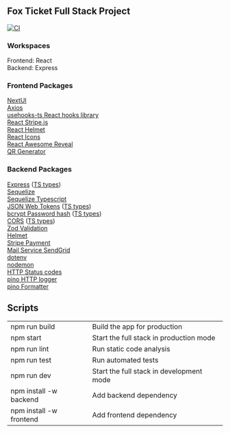 ## Fox Ticket Full Stack Project

[![CI](https://github.com/attila-huszar/fox-ticket-react/actions/workflows/ci.yml/badge.svg)](https://github.com/attila-huszar/fox-ticket-react/actions/workflows/ci.yml)

### Workspaces

Frontend: React  
Backend: Express

### Frontend Packages

[NextUI](https://nextui.org/docs/guide/getting-started)  
[Axios](https://www.npmjs.com/package/axios)  
[usehooks-ts React hooks library](https://usehooks-ts.com/)  
[React Stripe.js](https://stripe.com/docs/stripe-js/react)  
[React Helmet](https://www.npmjs.com/package/react-helmet-async)  
[React Icons](https://react-icons.github.io/react-icons)  
[React Awesome Reveal](https://react-awesome-reveal.morello.dev/)  
[QR Generator](https://www.npmjs.com/package/react-qr-code)

### Backend Packages

[Express](https://www.npmjs.com/package/express) ([TS types](https://www.npmjs.com/package/@types/express))  
[Sequelize](https://www.npmjs.com/package/sequelize)  
[Sequelize Typescript](https://www.npmjs.com/package/sequelize-typescript)  
[JSON Web Tokens](https://www.npmjs.com/package/jsonwebtoken) ([TS types](https://www.npmjs.com/package/@types/jsonwebtoken))  
[bcrypt Password hash](https://www.npmjs.com/package/bcrypt) ([TS types](https://www.npmjs.com/package/@types/bcrypt))  
[CORS](https://www.npmjs.com/package/cors) ([TS types](https://www.npmjs.com/package/@types/cors))  
[Zod Validation](https://www.npmjs.com/package/zod)  
[Helmet](https://www.npmjs.com/package/helmet)  
[Stripe Payment](https://www.npmjs.com/package/stripe)  
[Mail Service SendGrid](https://www.npmjs.com/package/@sendgrid/mail)  
[dotenv](https://www.npmjs.com/package/dotenv)  
[nodemon](https://www.npmjs.com/package/nodemon)  
[HTTP Status codes](https://www.npmjs.com/package/http-status)  
[pino HTTP logger](https://www.npmjs.com/package/pino-http)  
[pino Formatter](https://www.npmjs.com/package/pino-pretty)

## Scripts

|                               |                                          |
| ----------------------------- | ---------------------------------------- |
| npm run build                 | Build the app for production             |
| npm start                     | Start the full stack in production mode  |
| npm run lint                  | Run static code analysis                 |
| npm run test                  | Run automated tests                      |
| npm run dev                   | Start the full stack in development mode |
| npm install <pkg> -w backend  | Add backend dependency                   |
| npm install <pkg> -w frontend | Add frontend dependency                  |
